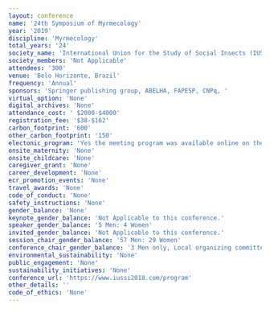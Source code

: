 ```yaml
---
layout: conference 
name: '24th Symposium of Myrmecology'
year: '2019'
discipline: 'Myrmecology'
total_years: '24'
society_name: 'International Union for the Study of Social Insects (IUSSI)'
society_members: 'Not Applicable'
attendees: '300'
venue: 'Belo Horizonte, Brazil'
frequency: 'Annual'
sponsors: 'Springer publishing group, ABELHA, FAPESP, CNPq, '
virtual_option: 'None'
digital_archives: 'None'
attendance_cost: ' $2000-$4000'
registration_fee: '$38-$162'
carbon_footprint: '600'
other_carbon_footprint: '150'
electonic_program: 'Yes the meeting program was available online on the conference website.'
onsite_maternity: 'None'
onsite_childcare: 'None'
caregiver_grant: 'None'
career_development: 'None'
ecr_promotion_events: 'None'
travel_awards: 'None'
code_of_conduct: 'None'
safety_instructions: 'None'
gender_balance: 'None'
keynote_gender_balance: 'Not Applicable to this conference.'
speaker_gender_balance: '5 Men: 4 Women'
invited_gender_balance: 'Not Applicable to this conference.'
session_chair_gender_balance: '57 Men: 29 Women'
conference_chair_gender_balance: '3 Men only, Local organizing committee: 5 Men: 1 Woman'
environmental_sustainability: 'None'
public_engagement: 'None'
sustainability_initiatives: 'None'
conference_url: 'https://www.iussi2018.com/program'
other_details: ''
code_of_ethics: 'None'
---
```

